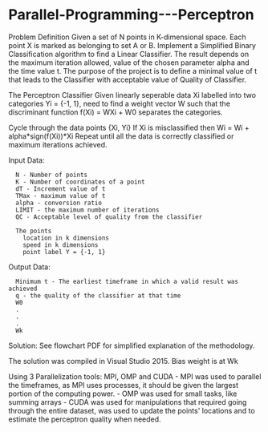 # Parallel-Programming---Perceptron

Problem Definition
  Given a set of N points in K-dimensional space. Each point X is marked as belonging to set A or B. Implement a Simplified Binary Classification algorithm to find a Linear Classifier. The result depends on the maximum iteration allowed, value of the chosen parameter alpha and the time value t. The purpose of the project is to define a minimal value of t that leads to the Classifier with acceptable value of Quality of Classifier.

The Perceptron Classifier
  Given linearly seperable data Xi labelled into two categories Yi = {-1, 1}, need to find a weight vector W such that the discriminant  function f(Xi) = WXi + W0  separates the categories.

  Cycle through the data points {Xi, Yi} 
    If Xi is misclassified then Wi = Wi + alpha*sign(f(Xi))*Xi
  Repeat until all the data is correctly classified or maximum iterations achieved. 

Input Data:
```
  N - Number of points
  K - Number of coordinates of a point
  dT - Increment value of t
  TMax - maximum value of t
  alpha - conversion ratio
  LIMIT - the maximum number of iterations
  QC - Acceptable level of quality from the classifier
  
  The points 
    location in k dimensions
    speed in k dimensions
    point label Y = {-1, 1}
```
    
Output Data:
```
  Minimum t - The earliest timeframe in which a valid result was achieved
  q - the quality of the classifier at that time
  W0
  .
  .
  .
  Wk
  ```

Solution: 
  See flowchart PDF for simplified explanation of the methodology.

  The solution was compiled in Visual Studio 2015.
  Bias weight is at Wk
  
  Using 3 Parallelization tools: MPI, OMP and CUDA
    - MPI was used to parallel the timeframes, as MPI uses processes, it should be given the largest portion of the computing power.
    - OMP was used for small tasks, like summing arrays
    - CUDA was used for manipulations that required going through the entire dataset, was used to update the points' locations and to estimate the perceptron quality when needed.
  
  
